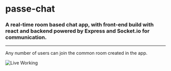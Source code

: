 # passe-chat
### A real-time room based chat app, with front-end build with react and backend powered by Express and Socket.io for communication. 
------------------
Any number of users can join the common room created in the app.

![Live Working](https://s4.gifyu.com/images/passe-chat.gif)
